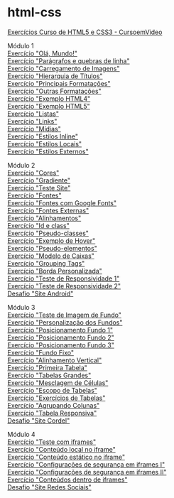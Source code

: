 # html-css
 <a href="https://danielrdf.github.io/html-css/">Exercícios Curso de HTML5 e CSS3 - CursoemVideo</a>  

Módulo 1<br>
<a href="https://danielrdf.github.io/html-css/modulo1/capitulo04/index.html" target="_blank">Exercício "Olá, Mundo!"</a><br>
<a href="https://danielrdf.github.io/html-css/modulo1/capitulo05/index.html" target="_blank">Exercício "Parágrafos e quebras de linha"</a><br>
<a href="https://danielrdf.github.io/html-css/modulo1/capitulo06/index.html" target="_blank">Exercício "Carregamento de Imagens"</a><br>
<a href="https://danielrdf.github.io/html-css/modulo1/capitulo07/index.html" target="_blank">Exercício "Hierarquia de Títulos"</a><br>
<a href="https://danielrdf.github.io/html-css/modulo1/capitulo08/formatacao1.html" target="_blank">Exercício "Principais Formatações"</a><br>
<a href="https://danielrdf.github.io/html-css/modulo1/capitulo08/formatacao2.html" target="_blank">Exercício "Outras Formatações"</a><br>
<a href="https://danielrdf.github.io/html-css/modulo1/capitulo08/html4.html" target="_blank">Exercício "Exemplo HTML4"</a><br>
<a href="https://danielrdf.github.io/html-css/modulo1/capitulo08/html5.html" target="_blank">Exercício "Exemplo HTML5"</a><br>
<a href="https://danielrdf.github.io/html-css/modulo1/capitulo09/index.html" target="_blank">Exercício "Listas"</a><br>
<a href="https://danielrdf.github.io/html-css/modulo1/capitulo10/index.html" target="_blank">Exercício "Links"</a><br>
<a href="https://danielrdf.github.io/html-css/modulo1/capitulo11/index.html" target="_blank">Exercício "Mídias"</a><br>
<a href="https://danielrdf.github.io/html-css/modulo1/capitulo12/index.html" target="_blank">Exercício "Estilos Inline"</a><br>
<a href="https://danielrdf.github.io/html-css/modulo1/capitulo12/index2.html" target="_blank">Exercício "Estilos Locais"</a><br>
<a href="https://danielrdf.github.io/html-css/modulo1/capitulo12/index3.html" target="_blank">Exercício "Estilos Externos"</a><br>

Módulo 2<br>
<a href="https://danielrdf.github.io/html-css/modulo2/capitulo13/cor01.html" target="_blank">Exercício "Cores"</a><br>
<a href="https://danielrdf.github.io/html-css/modulo2/capitulo13/cor02.html" target="_blank">Exercício "Gradiente"</a><br>
<a href="https://danielrdf.github.io/html-css/modulo2/capitulo13/cor03.html" target="_blank">Exercício "Teste Site"</a><br>
<a href="https://danielrdf.github.io/html-css/modulo2/capitulo14/fonte01.html" target="_blank">Exercício "Fontes"</a><br>
<a href="https://danielrdf.github.io/html-css/modulo2/capitulo14/fonte02.html" target="_blank">Exercício "Fontes com Google Fonts"</a><br>
<a href="https://danielrdf.github.io/html-css/modulo2/capitulo14/fonte03.html" target="_blank">Exercício "Fontes Externas"</a><br>
<a href="https://danielrdf.github.io/html-css/modulo2/capitulo14/fonte04.html" target="_blank">Exercício "Alinhamentos"</a><br>
<a href="https://danielrdf.github.io/html-css/modulo2/capitulo15/seletor01.html" target="_blank">Exercício "Id e class"</a><br>
<a href="https://danielrdf.github.io/html-css/modulo2/capitulo15/pseudoclasse.html" target="_blank">Exercício "Pseudo-classes"</a><br>
<a href="https://danielrdf.github.io/html-css/modulo2/capitulo15/hover.html" target="_blank">Exercício "Exemplo de Hover"</a><br>
<a href="https://danielrdf.github.io/html-css/modulo2/capitulo15/links.html" target="_blank">Exercício "Pseudo-elementos"</a><br>
<a href="https://danielrdf.github.io/html-css/modulo2/capitulo16/caixa01.html" target="_blank">Exercício "Modelo de Caixas"</a><br>
<a href="https://danielrdf.github.io/html-css/modulo2/capitulo16/caixa02.html" target="_blank">Exercício "Grouping Tags"</a><br>
<a href="https://danielrdf.github.io/html-css/modulo2/capitulo16/caixa03.html" target="_blank">Exercício "Borda Personalizada"</a><br>
<a href="https://danielrdf.github.io/html-css/modulo2/capitulo17/responsivo.html" target="_blank">Exercício "Teste de Responsividade 1"</a><br>
<a href="https://danielrdf.github.io/html-css/modulo2/capitulo17/responsivo2.html" target="_blank">Exercício "Teste de Responsividade 2"</a><br>
<a href="https://danielrdf.github.io/html-css/modulo2/desafio/android.html" target="_blank">Desafio "Site Android"</a><br>

Módulo 3<br>
<a href="https://danielrdf.github.io/html-css/modulo3/capitulo19/fundo01.html" target="_blank">Exercício "Teste de Imagem de Fundo"</a><br>
<a href="https://danielrdf.github.io/html-css/modulo3/capitulo19/fundo02.html" target="_blank">Exercício "Personalização dos Fundos"</a><br>
<a href="https://danielrdf.github.io/html-css/modulo3/capitulo19/fundo03.html" target="_blank">Exercício "Posicionamento Fundo 1"</a><br>
<a href="https://danielrdf.github.io/html-css/modulo3/capitulo19/fundo04.html" target="_blank">Exercício "Posicionamento Fundo 2"</a><br>
<a href="https://danielrdf.github.io/html-css/modulo3/capitulo19/fundo05.html" target="_blank">Exercício "Posicionamento Fundo 3"</a><br>
<a href="https://danielrdf.github.io/html-css/modulo3/capitulo19/fundo06.html" target="_blank">Exercício "Fundo Fixo"</a><br>
<a href="https://danielrdf.github.io/html-css/modulo3/capitulo19/fundo07.html" target="_blank">Exercício "Alinhamento Vertical"</a><br>
<a href="https://danielrdf.github.io/html-css/modulo3/capitulo21/tabela01.html" target="_blank">Exercício "Primeira Tabela"</a><br>
<a href="https://danielrdf.github.io/html-css/modulo3/capitulo21/tabela02.html" target="_blank">Exercício "Tabelas Grandes"</a><br>
<a href="https://danielrdf.github.io/html-css/modulo3/capitulo21/tabela03.html" target="_blank">Exercício "Mesclagem de Células"</a><br>
<a href="https://danielrdf.github.io/html-css/modulo3/capitulo21/tabela04.html" target="_blank">Exercício "Escopo de Tabelas"</a><br>
<a href="https://danielrdf.github.io/html-css/modulo3/capitulo21/tabela05.html" target="_blank">Exercício "Exercícios de Tabelas"</a><br>
<a href="https://danielrdf.github.io/html-css/modulo3/capitulo21/tabela06.html" target="_blank">Exercício "Agrupando Colunas"</a><br>
<a href="https://danielrdf.github.io/html-css/modulo3/capitulo21/tabela07.html" target="_blank">Exercício "Tabela Responsiva"</a><br>
<a href="https://danielrdf.github.io/html-css/modulo3/desafio/index.html" target="_blank">Desafio "Site Cordel"</a><br>

Módulo 4<br>
<a href="https://danielrdf.github.io/html-css/modulo4/capitulo22/iframe01.html" target="_blank">Exercício "Teste com iframes"</a><br>
<a href="https://danielrdf.github.io/html-css/modulo4/capitulo22/iframe02.html" target="_blank">Exercício "Conteúdo local no iframe"</a><br>
<a href="https://danielrdf.github.io/html-css/modulo4/capitulo22/iframe03.html" target="_blank">Exercício "Conteúdo estático no iframe"</a><br>
<a href="https://danielrdf.github.io/html-css/modulo4/capitulo22/iframe04.html" target="_blank">Exercício "Configurações de segurança em iframes I"</a><br>
<a href="https://danielrdf.github.io/html-css/modulo4/capitulo22/iframe05.html" target="_blank">Exercício "Configurações de segurança em iframes II"</a><br>
<a href="https://danielrdf.github.io/html-css/modulo4/capitulo22/iframe06.html" target="_blank">Exercício "Conteúdos dentro de iframes"</a><br>
<a href="https://danielrdf.github.io/html-css/modulo4/desafio/index.html" target="_blank">Desafio "Site Redes Sociais"</a><br>